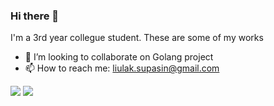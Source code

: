 ### Hi there 👋


I'm a 3rd year collegue student. These are some of my works

- 👯 I’m looking to collaborate on Golang project
- 📫 How to reach me: liulak.supasin@gmail.com

<img src="https://www.codewars.com/users/palsp/badges/large" />

<img src="https://github-readme-stats.vercel.app/api?username=palsp&&show_icons=true&title_color=ffffff&icon_color=bb2acf&text_color=daf7dc&bg_color=151515"/>


<!--
**palsp/palsp** is a ✨ _special_ ✨ repository because its `README.md` (this file) appears on your GitHub profile.

Here are some ideas to get you started:

- 🔭 I’m currently working on ...
- 🌱 I’m currently learning ...
- 👯 I’m looking to collaborate on ...
- 🤔 I’m looking for help with ...
- 💬 Ask me about ...
- 📫 How to reach me: ...
- 😄 Pronouns: ...
- ⚡ Fun fact: ...
-->

